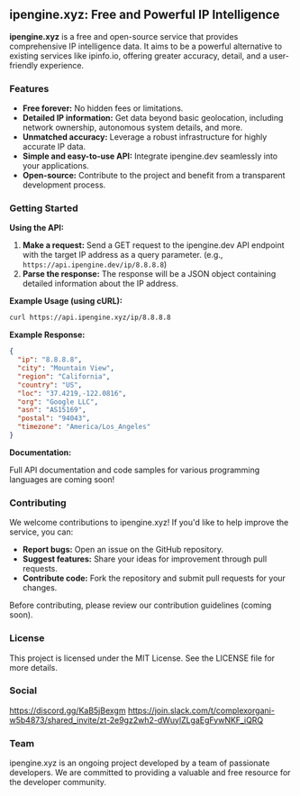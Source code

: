 ## ipengine.xyz: Free and Powerful IP Intelligence

**ipengine.xyz** is a free and open-source service that provides comprehensive IP intelligence data. It aims to be a powerful alternative to existing services like ipinfo.io, offering greater accuracy, detail, and a user-friendly experience.

### Features

* **Free forever:** No hidden fees or limitations.
* **Detailed IP information:** Get data beyond basic geolocation, including network ownership, autonomous system details, and more.
* **Unmatched accuracy:** Leverage a robust infrastructure for highly accurate IP data.
* **Simple and easy-to-use API:** Integrate ipengine.dev seamlessly into your applications.
* **Open-source:** Contribute to the project and benefit from a transparent development process.

### Getting Started

**Using the API:**

1. **Make a request:** Send a GET request to the ipengine.dev API endpoint with the target IP address as a query parameter. (e.g., `https://api.ipengine.dev/ip/8.8.8.8`)
2. **Parse the response:** The response will be a JSON object containing detailed information about the IP address.

**Example Usage (using cURL):**

```bash
curl https://api.ipengine.xyz/ip/8.8.8.8
```

**Example Response:**

```json
{
  "ip": "8.8.8.8",
  "city": "Mountain View",
  "region": "California",
  "country": "US",
  "loc": "37.4219,-122.0816",
  "org": "Google LLC",
  "asn": "AS15169",
  "postal": "94043",
  "timezone": "America/Los_Angeles"
}
```

**Documentation:**

Full API documentation and code samples for various programming languages are coming soon!

### Contributing

We welcome contributions to ipengine.xyz! If you'd like to help improve the service, you can:

* **Report bugs:** Open an issue on the GitHub repository.
* **Suggest features:** Share your ideas for improvement through pull requests.
* **Contribute code:** Fork the repository and submit pull requests for your changes.

Before contributing, please review our contribution guidelines (coming soon).

### License

This project is licensed under the MIT License. See the LICENSE file for more details.

### Social
https://discord.gg/KaB5jBexgm
https://join.slack.com/t/complexorgani-w5b4873/shared_invite/zt-2e9gz2wh2-dWuylZLgaEgFywNKF_iQRQ

### Team

ipengine.xyz is an ongoing project developed by a team of passionate developers. We are committed to providing a valuable and free resource for the developer community.
